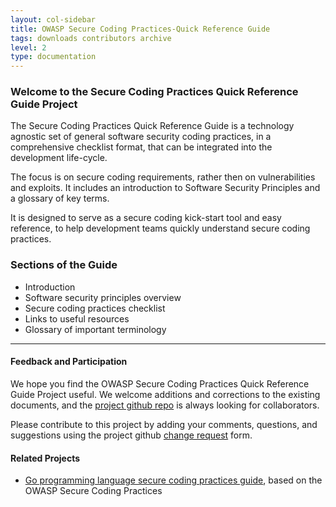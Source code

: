 ```yaml
---
layout: col-sidebar
title: OWASP Secure Coding Practices-Quick Reference Guide
tags: downloads contributors archive
level: 2
type: documentation
---
```


### Welcome to the Secure Coding Practices Quick Reference Guide Project

The Secure Coding Practices Quick Reference Guide is a technology agnostic set
of general software security coding practices, in a comprehensive checklist
format, that can be integrated into the development life-cycle.

The focus is on secure coding requirements, rather then on vulnerabilities and
exploits. It includes an introduction to Software Security Principles and a
glossary of key terms.

It is designed to serve as a secure coding kick-start tool and easy reference,
to help development teams quickly understand secure coding practices.

### Sections of the Guide

* Introduction
* Software security principles overview
* Secure coding practices checklist
* Links to useful resources
* Glossary of important terminology

-----

#### Feedback and Participation

We hope you find the OWASP Secure Coding Practices Quick Reference Guide Project
useful. We welcome additions and corrections to the existing documents,
and the [project github repo][github] is always looking for collaborators.

Please contribute to this project by adding your comments, questions,
and suggestions using the project github [change request][change] form.

#### Related Projects

* [Go programming language secure coding practices guide][owaspgoscp], based on the OWASP
  Secure Coding Practices

[keith]: mailto:Keith.Turpin@owasp.org
[jon]: mailto:jon.gadsden@owasp.org
[change]: https://github.com/OWASP/secure-coding-practices-quick-reference-guide/issues/new?assignees=&labels=enhancement&template=request.md&title=
[github]: https://github.com/OWASP/secure-coding-practices-quick-reference-guide
[owaspgoscp]: https://owasp.org/www-project-go-secure-coding-practices-guide/
